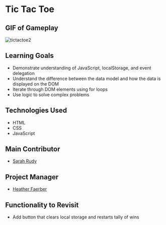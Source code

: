 # Tic Tac Toe

## GIF of Gameplay

![tictactoe2](https://user-images.githubusercontent.com/78389005/122148845-5e34fd00-ce18-11eb-912c-d59f027fc57d.gif)


## Learning Goals

* Demonstrate understanding of JavaScript, localStorage, and event delegation 
* Understand the difference between the data model and how the data is displayed on the DOM
* Iterate through DOM elements using for loops
* Use logic to solve complex problems 

## Technologies Used

* HTML
* CSS
* JavaScript

## Main Contributor

* [Sarah Rudy](https://github.com/sarahrudy)

## Project Manager

* [Heather Faerber](https://github.com/hfaerber)

## Functionality to Revisit

* Add button that clears local storage and restarts tally of wins

